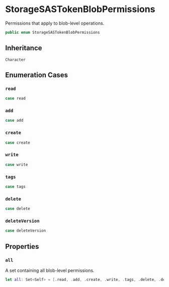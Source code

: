 # StorageSASTokenBlobPermissions

Permissions that apply to blob-level operations.

``` swift
public enum StorageSASTokenBlobPermissions
```

## Inheritance

`Character`

## Enumeration Cases

### `read`

``` swift
case read
```

### `add`

``` swift
case add
```

### `create`

``` swift
case create
```

### `write`

``` swift
case write
```

### `tags`

``` swift
case tags
```

### `delete`

``` swift
case delete
```

### `deleteVersion`

``` swift
case deleteVersion
```

## Properties

### `all`

A set containing all blob-level permissions.

``` swift
let all:​ Set<Self> = [.read, .add, .create, .write, .tags, .delete, .deleteVersion]
```
